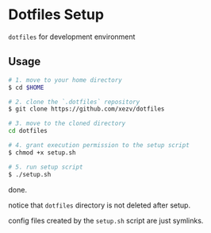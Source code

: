 # Dotfiles Setup

`dotfiles` for development environment

## Usage

```bash
# 1. move to your home directory
$ cd $HOME

# 2. clone the `.dotfiles` repository
$ git clone https://github.com/xezv/dotfiles

# 3. move to the cloned directory
cd dotfiles

# 4. grant execution permission to the setup script
$ chmod +x setup.sh

# 5. run setup script
$ ./setup.sh
```

done.

notice that `dotfiles` directory is not deleted after setup.

config files created by the `setup.sh` script are just symlinks.
